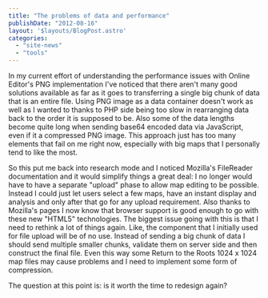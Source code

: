 ```yaml
---
title: "The problems of data and performance"
publishDate: "2012-08-16"
layout: '$layouts/BlogPost.astro'
categories: 
  - "site-news"
  - "tools"
---
```


In my current effort of understanding the performance issues with Online Editor's PNG implementation I've noticed that there aren't many good solutions available as far as it goes to transferring a single big chunk of data that is an entire file. Using PNG image as a data container doesn't work as well as I wanted to thanks to PHP side being too slow in rearranging data back to the order it is supposed to be. Also some of the data lengths become quite long when sending base64 encoded data via JavaScript, even if it a compressed PNG image. This approach just has too many elements that fail on me right now, especially with big maps that I personally tend to like the most.

So this put me back into research mode and I noticed Mozilla's FileReader documentation and it would simplify things a great deal: I no longer would have to have a separate "upload" phase to allow map editing to be possible. Instead I could just let users select a few maps, have an instant display and analysis and only after that go for any upload requirement. Also thanks to Mozilla's pages I now know that browser support is good enough to go with these new "HTML5" technologies. The biggest issue going with this is that I need to rethink a lot of things again. Like, the component that I initially used for file upload will be of no use. Instead of sending a big chunk of data I should send multiple smaller chunks, validate them on server side and then construct the final file. Even this way some Return to the Roots 1024 x 1024 map files may cause problems and I need to implement some form of compression.

The question at this point is: is it worth the time to redesign again?
